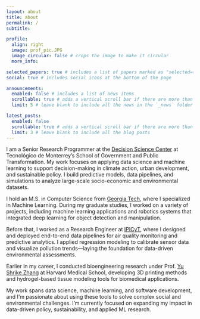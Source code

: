 ```yaml
---
layout: about
title: about
permalink: /
subtitle:

profile:
  align: right
  image: prof_pic.JPG
  image_circular: false # crops the image to make it circular
  more_info:

selected_papers: true # includes a list of papers marked as "selected={true}"
social: true # includes social icons at the bottom of the page

announcements:
  enabled: false # includes a list of news items
  scrollable: true # adds a vertical scroll bar if there are more than 3 news items
  limit: 5 # leave blank to include all the news in the `_news` folder

latest_posts:
  enabled: false
  scrollable: true # adds a vertical scroll bar if there are more than 3 new posts items
  limit: 3 # leave blank to include all the blog posts
---
```


I am a Senior Research Programmer at the [Decision Science Center](https://egobiernoytp.tec.mx/es/investigacion/centro-decisiones) at Tecnológico de Monterrey’s School of Government and Public Transformation. My work focuses on applying data science and machine learning to support decision-making in climate action, urban development, and sustainable policy. I build predictive models, data pipelines, and simulations to analyze large-scale socio-economic and environmental datasets.

I hold an M.S. in Computer Science from [Georgia Tech](https://www.gatech.edu/), where I specialized in Machine Learning. During my graduate studies, I worked on a variety of projects, including machine learning applications and robotics systems that integrated deep learning for object detection and manipulation.

Before that, I worked as a Research Engineer at [IPICyT](https://www.ipicyt.edu.mx/), where I designed and deployed end-to-end data pipelines for air quality monitoring and predictive analytics. I applied regression modeling to calibrate sensor data and visualize pollution trends—laying the foundation for data-driven environmental assessments.

Earlier in my career, I conducted bioengineering research under Prof. [Yu Shrike Zhang](https://shrikezhang.com/) at Harvard Medical School, developing 3D printing methods and hydrogel-based tissue modeling tools for biomedical applications.

My work spans data science, machine learning, and software development, and I'm passionate about using these tools to solve complex social and environmental challenges. I’m currently focused on expanding my impact in data-driven policy, sustainability, and applied ML research.

<!-- Write your biography here. Tell the world about yourself. Link to your favorite [subreddit](http://reddit.com). You can put a picture in, too. The code is already in, just name your picture `prof_pic.jpg` and put it in the `img/` folder.

Put your address / P.O. box / other info right below your picture. You can also disable any of these elements by editing `profile` property of the YAML header of your `_pages/about.md`. Edit `_bibliography/papers.bib` and Jekyll will render your [publications page](/al-folio/publications/) automatically.

Link to your social media connections, too. This theme is set up to use [Font Awesome icons](https://fontawesome.com/) and [Academicons](https://jpswalsh.github.io/academicons/), like the ones below. Add your Facebook, Twitter, LinkedIn, Google Scholar, or just disable all of them. -->
